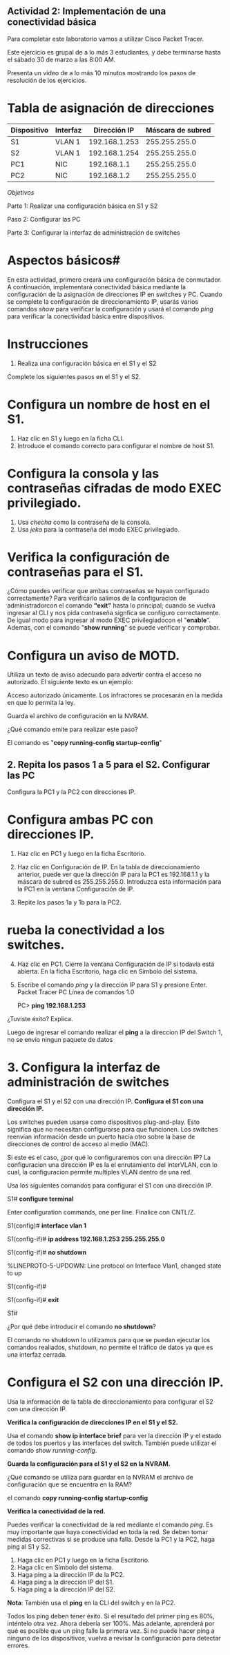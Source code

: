 ## Actividad 2: Implementación de una conectividad básica

Para completar este laboratorio vamos a utilizar Cisco Packet Tracer. 

Este ejercicio es grupal de a lo más 3 estudiantes, y debe terminarse hasta el sábado 30 de marzo a las 8:00 AM.  

Presenta un vídeo de a lo más 10 minutos mostrando los pasos de resolución de los ejercicios. 

# Tabla de asignación de direcciones


|**Dispositivo** |**Interfaz** |**Dirección IP** |**Máscara de subred** |
| - | - | - | - |
|S1 |VLAN 1 |192\.168.1.253 |255\.255.255.0 |
|S2 |VLAN 1 |192\.168.1.254 |255\.255.255.0 |
|PC1 |NIC |192\.168.1.1 |255\.255.255.0 |
|PC2 |NIC |192\.168.1.2 |255\.255.255.0 |

*Objetivos* 

Parte 1: Realizar una configuración básica en S1 y S2

Paso 2: Configurar las PC

Parte 3: Configurar la interfaz de administración de switches

# Aspectos básicos#

En esta actividad, primero creará una configuración básica de conmutador. A continuación, implementará conectividad básica mediante la configuración de la asignación de direcciones IP en switches y PC. Cuando se complete la configuración de direccionamiento IP, usarás varios comandos *show* para verificar la configuración y usará el comando *ping* para verificar la conectividad básica entre dispositivos. 

# Instrucciones

1. Realiza una configuración básica en el S1 y el S2 

Complete los siguientes pasos en el S1 y el S2. 

# Configura un nombre de host en el S1.

1. Haz clic en S1 y luego en la ficha CLI.
1. Introduce el comando correcto para configurar el nombre de host S1.

# Configura la consola y las contraseñas cifradas de modo EXEC privilegiado. 

1. Usa *checha* como la contraseña de la consola.
2. Usa *jeka* para la contraseña del modo EXEC privilegiado.

# Verifica la configuración de contraseñas para el S1. 



¿Cómo puedes verificar que ambas contraseñas se hayan configurado correctamente?
Para verificarlo salimos de la configuracion de administradorcon el comando **"exit"** hasta lo principal; cuando se vuelva ingresar al CLI y nos pida contraseña signfica se configuro correctamente. De igual modo para ingresar al modo EXEC privilegiadocon el "**enable**". Ademas, con el comando "**show running**" se puede verificar y comprobar.


 # Configura un aviso de MOTD. 

Utiliza un texto de aviso adecuado para advertir contra el acceso no autorizado. El siguiente texto es un ejemplo: 

Acceso autorizado únicamente. Los infractores se procesarán en la medida en que lo permita la ley.

Guarda el archivo de configuración en la NVRAM.

¿Qué comando emite para realizar este paso? 

El comando es "**copy running-config startup-config**"


## 2. Repita los pasos 1 a 5 para el S2. Configurar las PC

   Configura la PC1 y la PC2 con direcciones IP. 

   # Configura ambas PC con direcciones IP.

1. Haz clic en PC1 y luego en la ficha Escritorio.
   
1. Haz clic en Configuración de IP. En la tabla de direccionamiento anterior, puede ver que la dirección IP para la PC1 es 192.168.1.1 y la máscara de subred es 255.255.255.0. Introduzca esta información para la PC1 en la ventana Configuración de IP.
1. Repite los pasos 1a y 1b para la PC2.

# rueba la conectividad a los switches. 

4. Haz clic en PC1. Cierre la ventana Configuración de IP si todavía está abierta. En la ficha Escritorio, haga clic en Símbolo del sistema.
4. Escribe el comando *ping* y la dirección IP para S1 y presione Enter. Packet Tracer PC Línea de comandos 1.0 

   PC> **ping 192.168.1.253**



¿Tuviste éxito? Explica. 

 Luego de ingresar el comando realizar el **ping** a la direccion IP del Switch 1, no se envio ningun paquete de datos

# 3. Configura la interfaz de administración de switches

Configura el S1 y el S2 con una dirección IP. **Configura el S1 con una dirección IP.**

Los switches pueden usarse como dispositivos plug-and-play. Esto significa que no necesitan configurarse para que funcionen. Los switches reenvían información desde un puerto hacia otro sobre la base de direcciones de control de acceso al medio (MAC). 



Si este es el caso, ¿por qué lo configuraremos con una dirección IP? 
La configuracion una dirección IP es la el enrutamiento del interVLAN, con lo cual,  la configuracion permite multiples VLAN dentro de una red.


Usa los siguientes comandos para configurar el S1 con una dirección IP. 

S1# **configure terminal**

Enter configuration commands, one per line.  Finalice con CNTL/Z. 

S1(config)# **interface vlan 1**

S1(config-if)# **ip address 192.168.1.253 255.255.255.0**

S1(config-if)# **no shutdown**

%LINEPROTO-5-UPDOWN: Line protocol on Interface Vlan1, changed state to up 

S1(config-if)# 

S1(config-if)# **exit** 

S1# 



¿Por qué debe introducir el comando **no shutdown**? 

El comando no shutdown lo utilizamos para que se puedan ejecutar los comandos realiados, shutdown, no permite el tráfico de datos ya que es una interfaz cerrada.


# Configura el S2 con una dirección IP.

Usa la información de la tabla de direccionamiento para configurar el S2 con una dirección IP. 

**Verifica la configuración de direcciones IP en el S1 y el S2.**

Usa el comando **show ip interface brief** para ver la dirección IP y el estado de todos los puertos y las interfaces del switch. También puede utilizar el comando *show running-config*. 

**Guarda la configuración para el S1 y el S2 en la NVRAM.**

¿Qué comando se utiliza para guardar en la NVRAM el archivo de configuración que se encuentra en la RAM? 

el comando **copy running-config startup-config**

**Verifica la conectividad de la red.**

Puedes verificar la conectividad de la red mediante el comando *ping*. Es muy importante que haya conectividad en toda la red. Se deben tomar medidas correctivas si se produce una falla. Desde la PC1 y la PC2, haga ping al S1 y S2. 

1. Haga clic en PC1 y luego en la ficha Escritorio. 
1. Haga clic en Símbolo del sistema.
1. Haga ping a la dirección IP de la PC2.
1. Haga ping a la dirección IP del S1.
1. Haga ping a la dirección IP del S2. 

**Nota**: También usa el **ping** en la CLI del switch y en la PC2. 

Todos los ping deben tener éxito. Si el resultado del primer ping es 80%, inténtelo otra vez. Ahora debería ser 100%. Más adelante, aprenderá por qué es posible que un ping falle la primera vez. Si no puede hacer ping a ninguno de los dispositivos, vuelva a revisar la configuración para detectar errores. 
